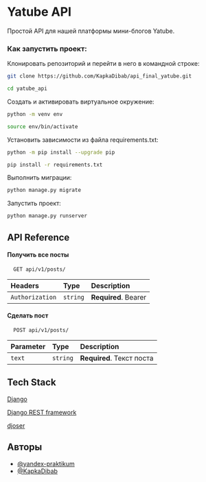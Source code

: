 
# Yatube API

Простой API для нашей платформы мини-блогов Yatube.


### Как запустить проект:

Клонировать репозиторий и перейти в него в командной строке:

```bash
git clone https://github.com/KapkaDibab/api_final_yatube.git
```

```bash
cd yatube_api
```

Cоздать и активировать виртуальное окружение:

```bash
python -m venv env
```

```bash
source env/bin/activate
```

Установить зависимости из файла requirements.txt:

```bash
python -m pip install --upgrade pip
```

```bash
pip install -r requirements.txt
```

Выполнить миграции:

```bash
python manage.py migrate
```

Запустить проект:

```bash
python manage.py runserver
```


## API Reference

#### Получить все посты

```http
  GET api/v1/posts/
```

| Headers | Type     | Description                |
| :-------- | :------- | :------------------------- |
| `Authorization` | `string` | **Required**. Bearer <JWT-Token> |

#### Сделать пост

```http
  POST api/v1/posts/
```

| Parameter | Type     | Description                       |
| :-------- | :------- | :-------------------------------- |
| `text`      | `string` | **Required**. Текст поста |




## Tech Stack

[Django](https://github.com/django/django)

[Django REST framework](https://github.com/encode/django-rest-framework)

[djoser](https://github.com/sunscrapers/djoser)



## Авторы

- [@yandex-praktikum](https://github.com/yandex-praktikum)
- [@KapkaDibab](https://github.com/KapkaDibab)


